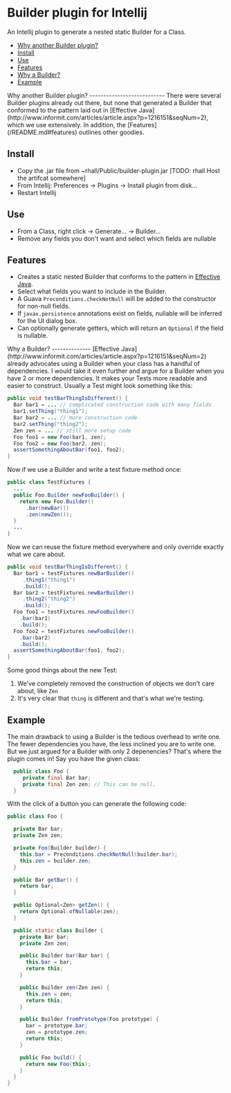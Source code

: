 Builder plugin for Intellij
================
An Intellij plugin to generate a nested static Builder for a Class.

* [Why another Builder plugin?](#whyAnotherBuilderPlugin)
* [Install](#install)  
* [Use](#use)  
* [Features](#features)  
* [Why a Builder?](#whyABuilder)  
* [Example](#example)

<a name="whyAnotherBuilderPlugin"/>
Why another Builder plugin?
---------------------------
There were several Builder plugins already out there, but none that generated a Builder that conformed to the pattern
laid out in [Effective Java](http://www.informit.com/articles/article.aspx?p=1216151&seqNum=2), which we use extensively.  In addition,
the [Features](/README.md#features) outlines other goodies.

Install
-------
* Copy the .jar file from ~rhall/Public/builder-plugin.jar [TODO: rhall Host the artifcat somewhere]
* From Intellij: Preferences -> Plugins -> Install plugin from disk...
* Restart Intellij

Use
-------
* From a Class, right click -> Generate... -> Builder...
* Remove any fields you don't want and select which fields are nullable

Features
--------
* Creates a static nested Builder that conforms to the pattern in [Effective Java](http://www.informit.com/articles/article.aspx?p=1216151&seqNum=2).
* Select what fields you want to include in the Builder.
* A Guava <code>Preconditions.checkNotNull</code> will be added to the constructor for non-null fields.
* If <code>javax.persistence</code> annotations exist on fields, nullable will be inferred for the UI dialog box.
* Can optionally generate getters, which will return an <code>Optional</code> if the field is nullable.

<a name="whyABuilder"/>
Why a Builder?
--------------
[Effective Java](http://www.informit.com/articles/article.aspx?p=1216151&seqNum=2) already advocates using a Builder when your class has a handful of dependencies.
I would take it even further and argue for a Builder when you have 2 or more dependencies.  It makes your Tests more
readable and easier to construct.  Usually a Test might look something like this:

```java
public void testBarThingIsDifferent() {
  Bar bar1 = ... // complicated construction code with many fields
  bar1.setThing("thing1");
  Bar bar2 = ... // more construction code
  bar2.setThing("thing2");
  Zen zen = ... // still more setup code
  Foo foo1 = new Foo(bar1, zen);
  Foo foo2 = new Foo(bar2, zen);
  assertSomethingAboutBar(foo1, foo2);
}
```

Now if we use a Builder and write a test fixture method once:

```java
public class TestFixtures {
  ...
  public Foo.Builder newFooBuilder() {
    return new Foo.Builder()
      .bar(newBar())
      .zen(newZen());
  }
  ...
}
```

Now we can reuse the fixture method everywhere and only override exactly what we care about.

```java
public void testBarThingIsDifferent() {
  Bar bar1 = testFixtures.newBarBuilder()
     .thing1("thing1")
     .build();
  Bar bar2 = testFixtures.newBarBuilder()
     .thing2("thing2")
     .build();
  Foo foo1 = testFixtures.newFooBuilder()
    .bar(bar1)
    .build();
  Foo foo2 = testFixtures.newFooBuilder()
    .bar(bar2)
    .build();
  assertSomethingAboutBar(foo1, foo2);
}
```

Some good things about the new Test:

1.  We've completely removed the construction of objects we don't care about, like <code>Zen</code>
2.  It's very clear that <code>thing</code> is different and that's what we're testing.

Example
-------
The main drawback to using a Builder is the tedious overhead to write one.  The fewer dependencies you have, the less
inclined you are to write one. But we just argued for a Builder with only 2 depenencies?  That's where the plugin comes in!
Say you have the given class:

```java
  public class Foo {
     private final Bar bar;
     private final Zen zen; // This can be null.
  }
```

With the click of a button you can generate the following code:

```java
public class Foo {

  private Bar bar;
  private Zen zen;

  private Foo(Builder builder) {
    this.bar = Preconditions.checkNotNull(builder.bar);
    this.zen = builder.zen;
  }

  public Bar getBar() {
    return bar;
  }

  public Optional<Zen> getZen() {
    return Optional.ofNullable(zen);
  }

  public static class Builder {
    private Bar bar;
    private Zen zen;

    public Builder bar(Bar bar) {
      this.bar = bar;
      return this;
    }

    public Builder zen(Zen zen) {
      this.zen = zen;
      return this;
    }

    public Builder fromPrototype(Foo prototype) {
      bar = prototype.bar;
      zen = prototype.zen;
      return this;
    }

    public Foo build() {
      return new Foo(this);
    }
  }
}
```

